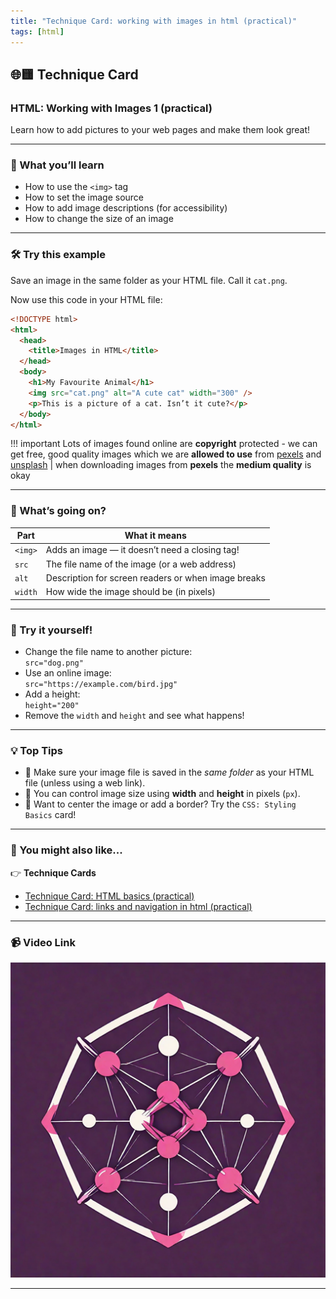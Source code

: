 ```yaml
---
title: "Technique Card: working with images in html (practical)"
tags: [html]
---
```


## 🌐🟨 Technique Card

### **HTML: Working with Images 1 (practical)**

Learn how to add pictures to your web pages and make them look great!

---

### 🚀 What you’ll learn

- How to use the `<img>` tag
- How to set the image source
- How to add image descriptions (for accessibility)
- How to change the size of an image

---

### 🛠 Try this example

Save an image in the same folder as your HTML file. Call it `cat.png`.

Now use this code in your HTML file:

```html
<!DOCTYPE html>
<html>
  <head>
    <title>Images in HTML</title>
  </head>
  <body>
    <h1>My Favourite Animal</h1>
    <img src="cat.png" alt="A cute cat" width="300" />
    <p>This is a picture of a cat. Isn’t it cute?</p>
  </body>
</html>
```

!!! important
Lots of images found online are **copyright** protected - we can get free, good quality images which we are **allowed to use** from [pexels](https://www.pexels.com/) and [unsplash](https://unsplash.com/) | when downloading images from **pexels** the **medium quality** is okay

---

### 🧩 What’s going on?

| Part    | What it means                                       |
| ------- | --------------------------------------------------- |
| `<img>` | Adds an image — it doesn’t need a closing tag!      |
| `src`   | The file name of the image (or a web address)       |
| `alt`   | Description for screen readers or when image breaks |
| `width` | How wide the image should be (in pixels)            |

---

### 🧪 Try it yourself!

- Change the file name to another picture:  
  `src="dog.png"`
- Use an online image:  
  `src="https://example.com/bird.jpg"`
- Add a height:  
  `height="200"`
- Remove the `width` and `height` and see what happens!

---

### 💡 Top Tips

- 📁 Make sure your image file is saved in the _same folder_ as your HTML file (unless using a web link).
- 📏 You can control image size using **width** and **height** in pixels (`px`).
- 🎨 Want to center the image or add a border? Try the `CSS: Styling Basics` card!

---

### 🔗 You might also like...

👉 **Technique Cards**

- [Technique Card: HTML basics (practical)](html-basics.md)
- [Technique Card: links and navigation in html (practical)](html-links.md)

---

### 📹 Video Link

[![Watch the video](../network1.png)](html-images-1.mp4)

---

